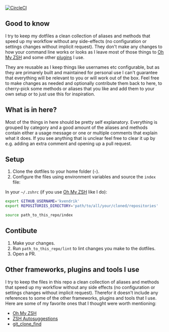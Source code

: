 [![CircleCI](https://circleci.com/gh/kvendrik/dotfiles.svg?style=svg)](https://circleci.com/gh/kvendrik/dotfiles)

## Good to know
I try to keep my dotfiles a clean collection of aliases and methods that speed up my workflow without any side-effects (no configuration or settings changes without implicit request). They don't make any changes to how your command line works or looks as I leave most of those things to [Oh My ZSH](https://ohmyz.sh) and some other [plugins](https://github.com/kvendrik/dotfiles#other-frameworks-plugins-and-tools-i-use) I use.

They are reusable as I keep things like usernames etc configurable, but as they are primarely built and maintained for personal use I can't guarantee that everything will be relevant to you or will work out of the box. Feel free to make changes as needed and optionally contribute them back to here, to cherry-pick some methods or aliases that you like and add them to your own setup or to just use this for inspiration.

## What is in here?
Most of the things in here should be pretty self explanatory. Everything is grouped by category and a good amount of the aliases and methods contain either a usage message or one or multiple comments that explain what it does. If you see anything that is unclear feel free to clear it up by e.g. adding an extra comment and opening up a pull request.

## Setup
1. Clone the dotfiles to your home folder (`~`).
2. Configure the files using environment variables and source the `index` file:

In your `~/.zshrc` (if you use [Oh My ZSH](http://ohmyz.sh) like I do):
```bash
export GITHUB_USERNAME='kvendrik'
export REPOSITORIES_DIRECTORY='path/to/all/your/cloned/repositories'

source path_to_this_repo/index
```

## Contibute
1. Make your changes.
2. Run `path_to_this_repo/lint` to lint changes you make to the dotfiles.
3. Open a PR.

## Other frameworks, plugins and tools I use
I try to keep the files in this repo a clean collection of aliases and methods that speed up my workflow without any side effects (no configuration or settings changes without implicit request). Therefor it doesn't include any references to some of the other frameworks, plugins and tools that I use. Here are some of my favorite ones that I thought were worth mentioning:

- [Oh My ZSH](https://ohmyz.sh)
- [ZSH Autosuggestions](https://github.com/zsh-users/zsh-autosuggestions/blob/master/INSTALL.md)
- [git_clone_find](https://github.com/kvendrik/git_clone_find)
